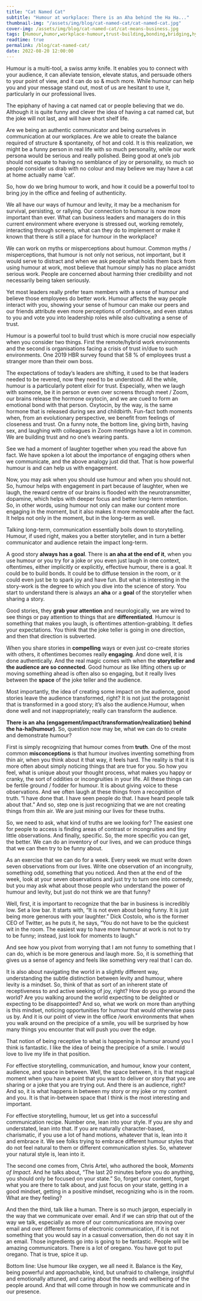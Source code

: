 ```yaml
---
title: "Cat Named Cat"
subtitle: "Humour at workplace: There is an Aha behind the Ha Ha..."
thumbnail-img: "/assets/img/blog/cat-named-cat/cat-named-cat.jpg"
cover-img: /assets/img/blog/cat-named-cat/cat-means-business.jpg
tags: [Humour,humor,workplace-humour,trust-building,bonding,bridging,hybrid-work,environments]
readtime: true
permalink: /blog/cat-named-cat/
date: 2022-08-20 12:00:00
---
```

Humour is a multi-tool, a swiss army knife. It enables you to connect with your audience, it can alleviate tension, elevate status, and persuade others to your point of view, and it can do so & much more. While humour can help you and your message stand out, most of us are hesitant to use it, particularly in our professional lives.

The epiphany of having a cat named cat or people believing that we do. Although it is quite funny and clever the idea of having a cat named cat, but the joke will not last, and will have short shelf life.

Are we being an authentic communicator and being ourselves in communication at our workplaces. Are we able to create the balance required of structure & spontaneity, of hot and cold. It is this realization, we might be a funny person in real life with so much personality, while our work persona would be serious and really polished. Being good at one’s job should not equate to having no semblance of joy or personality, so much so people consider us drab with no colour and may believe we may have a cat at home actually name ‘cat’.

So, how do we bring humour to work, and how it could be a powerful tool to bring joy in the office and feeling of authenticity.

We all have our ways of humour and levity, it may be a mechanism for survival, persisting, or rallying. Our connection to humour is now more important than ever. What can business leaders and managers do in this current environment where everyone is stressed out, working remotely, interacting through screens, what can they do to implement or make it known that there is still a place for humour in the workplace?

We can work on myths or misperceptions about humour. Common myths / misperceptions, that humour is not only not serious, not important, but it would serve to distract and when we ask people what holds them back from using humour at work, most believe that humour simply has no place amidst serious work.  People are concerned about harming thier credibility and not necessarily being taken seriously.

Yet most leaders really prefer team members with a sense of humour and believe those employees do better work. Humour affects the way people interact with you, showing your sense of humour can make our peers and our friends attribute even more perceptions of confidence, and even status to you and vote you into leadership roles while also cultivating a sense of trust.

Humour is a powerful tool to build trust which is more crucial now especially when you consider two things. First the remote/hybrid work environments and the second is organisations facing a crisis of trust in/due to such environments. One 2019 HBR survey found that 58 % of employees trust a stranger more than their own boss.

The expectations of today’s leaders are shifting, it used to be that leaders needed to be revered, now they need to be understood. All the while, humour is a particularly potent elixir for trust. Especially, when we laugh with someone, be it in person or even over screens through meet / Zoom, our brains release the hormone oxytocin, and we are cued to form an emotional bond with that person. Oxytocin, by the way, is the same hormone that is released during sex and childbirth. Fun-fact both moments when, from an evolutionary perspective, we benefit from feelings of closeness and trust. On a funny note, the bottom line, giving birth, having sex, and laughing with colleagues in Zoom meetings have a lot in common. We are building trust and no one’s wearing pants.

See we had a moment of laughter together when you read the above fun fact. We have spoken a lot about the importance of engaging others when we communicate, and the above analogy just did that. That is how powerful humour is and can help us with engagement.

Now, you may ask when you should use humour and when you should not. So, humour helps with engagement in part because of laughter, when we laugh, the reward centre of our brains is flooded with the neurotransmitter, dopamine, which helps with deeper focus and better long-term retention. So, in other words, using humour not only can make our content more engaging in the moment, but it also makes it more memorable after the fact. It helps not only in the moment, but in the long-term as well.

Talking long-term, communication essentially boils down to storytelling. Humour, if used right, makes you a better storyteller, and in turn a better communicator and audience retain the impact long-term.

A good story **always has a goal**. There is **an aha at the end of it**, when you use humour or you try for a joke or you even just laugh in one context, oftentimes, either implicitly or explicitly, effective humour, there is a goal. It could be to build bonds. It could be to diffuse tension in the room, or it could even just be to spark joy and have fun. But what is interesting in the story-work is the degree to which you dive into the science of story. You start to understand there is always an **aha** or a **goal** of the storyteller when sharing a story.

Good stories, they **grab your attention** and neurologically, we are wired to see things or pay attention to things that are **differentiated**. Humour is something that makes you laugh, is oftentimes attention-grabbing. It defies your expectations. You think that the joke teller is going in one direction, and then that direction is subverted.

When you share stories in **compelling** ways or even just co-create stories with others, it oftentimes becomes really **engaging**. And done well, it is done authentically. And the real magic comes with when the **storyteller and the audience are so connected**. Good humour as like lifting others up or moving something ahead is often also so engaging, but it really lives between the **space** of the joke teller and the audience.

Most importantly, the idea of creating some impact on the audience, good stories leave the audience transformed, right? It is not just the protagonist that is transformed in a good story; it’s also the audience.Humour, when done well and not inappropriately; really can transform the audience.

**There is an aha (engagement/impact/transformation/realization) behind the ha-ha(humour)**. So, question now may be, what we can do to create and demonstrate humour?

First is simply recognizing that humour comes from **truth**. One of the most common **misconceptions** is that humour involves inventing something from thin air, when you think about it that way, it feels hard. The reality is that it is more often about simply noticing things that are true for you. So how you feel, what is unique about your thought process, what makes you happy or cranky, the sort of oddities or incongruities in your life. All these things can be fertile ground / fodder for humour. It is about giving voice to these observations. And we often laugh at these things from a recognition of truth. “I have done that. I have seen people do that. I have heard people talk about that.” And so, step one is just recognizing that we are not creating things from thin air. We are just mining our lives for these truths.

So, we need to ask, what kind of truths are we looking for? The easiest one for people to access is finding areas of contrast or incongruities and tiny little observations. And finally, specific. So, the more specific you can get, the better. We can do an inventory of our lives, and we can produce things that we can then try to be funny about.

As an exercise that we can do for a week. Every week we must write down seven observations from our lives. Write one observation of an incongruity, something odd, something that you noticed. And then at the end of the week, look at your seven observations and just try to turn one into comedy, but you may ask what about those people who understand the power of humour and levity, but just do not think we are that funny?

Well, first, it is important to recognize that the bar in business is incredibly low. Set a low bar. It starts with, “It is not even about being funny. It is just being more generous with your laughter.” Dick Costolo, who is the former CEO of Twitter, as he puts it, he says, “You do not have to be the quickest wit in the room. The easiest way to have more humour at work is not to try to be funny; instead, just look for moments to laugh.”

And see how you pivot from worrying that I am not funny to something that I can do, which is be more generous and laugh more. So, it is something that gives us a sense of agency and feels like something very real that I can do.

 It is also about navigating the world in a slightly different way, understanding the subtle distinction between levity and humour, where levity is a mindset. So, think of that as sort of an inherent state of receptiveness to and active seeking of joy, right? How do you go around the world? Are you walking around the world expecting to be delighted or expecting to be disappointed? And so, what we work on more than anything is this mindset, noticing opportunities for humour that would otherwise pass us by. And it is our point of view in the office /work environments that when you walk around on the precipice of a smile, you will be surprised by how many things you encounter that will push you over the edge.

That notion of being receptive to what is happening in humour around you I think is fantastic. I like the idea of being the precipice of a smile. I would love to live my life in that position.

For effective storytelling, communication, and humour, know your content, audience, and space in between. Well, the space between, it is that magical moment when you have a point that you want to deliver or story that you are sharing or a joke that you are trying out. And there is an audience, right? And so, it is what happens in between my story or my joke or my content and you. It is that in-between space that I think is the most interesting and important.

For effective storytelling, humour, let us get into a successful communication recipe. Number one, lean into your style. If you are shy and understated, lean into that. If you are naturally character-based, charismatic, if you use a lot of hand motions, whatever that is, lean into it and embrace it. We see folks trying to embrace different humour styles that do not feel natural to them or different communication styles. So, whatever your natural style is, lean into it.

The second one comes from, Chris Artel, who authored the book, *Moments of Impact.* And he talks about, “The last 20 minutes before you do anything, you should only be focused on your state.” So, forget your content, forget what you are there to talk about, and just focus on your state, getting in a good mindset, getting in a positive mindset, recognizing who is in the room. What are they feeling?

And then the third, talk like a human. There is so much jargon, especially in the way that we communicate over email. And if we can strip that out of the way we talk, especially as more of our communications are moving over email and over different forms of electronic communication, if it is not something that you would say in a casual conversation, then do not say it in an email. Those ingredients go into is going to be fantastic. People will be amazing communicators. There is a lot of oregano. You have got to put oregano. That is true, spice it up.

Bottom line: Use humour like oxygen, we all need it. Balance is the Key, being powerful and approachable, kind, but unafraid to challenge, insightful and emotionally attuned, and caring about the needs and wellbeing of the people around. And that will come through in how we communicate and in our presence.
